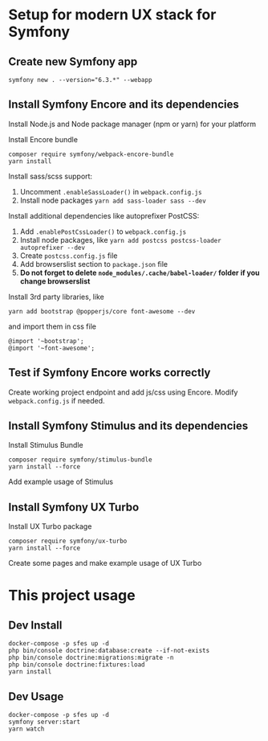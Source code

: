 # Setup for modern UX stack for Symfony

## Create new Symfony app

    symfony new . --version="6.3.*" --webapp

## Install Symfony Encore and its dependencies

Install Node.js and Node package manager (npm or yarn) for your platform

Install Encore bundle

    composer require symfony/webpack-encore-bundle
    yarn install

Install sass/scss support:
1. Uncomment `.enableSassLoader()` in `webpack.config.js`
2. Install node packages `yarn add sass-loader sass --dev`

Install additional dependencies like autoprefixer PostCSS:

1. Add `.enablePostCssLoader()` to `webpack.config.js`
2. Install node packages, like `yarn add postcss postcss-loader autoprefixer --dev`
3. Create `postcss.config.js` file
4. Add browserslist section to `package.json` file
5. **Do not forget to delete `node_modules/.cache/babel-loader/` folder if you change browserslist**

Install 3rd party libraries, like

    yarn add bootstrap @popperjs/core font-awesome --dev

and import them in css file

    @import '~bootstrap';
    @import '~font-awesome';

## Test if Symfony Encore works correctly

Create working project endpoint and add js/css using Encore. Modify `webpack.config.js` if needed.

## Install Symfony Stimulus and its dependencies

Install Stimulus Bundle

    composer require symfony/stimulus-bundle
    yarn install --force

Add example usage of Stimulus

## Install Symfony UX Turbo

Install UX Turbo package

    composer require symfony/ux-turbo
    yarn install --force

Create some pages and make example usage of UX Turbo

# This project usage
## Dev Install

    docker-compose -p sfes up -d
    php bin/console doctrine:database:create --if-not-exists
    php bin/console doctrine:migrations:migrate -n
    php bin/console doctrine:fixtures:load
    yarn install

## Dev Usage

    docker-compose -p sfes up -d
    symfony server:start
    yarn watch